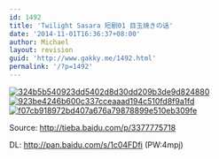 ```yaml
---
id: 1492
title: 'Twilight Sasara 短剧01 目玉焼きの话'
date: '2014-11-01T16:36:37+08:00'
author: Michael
layout: revision
guid: 'http://www.gakky.me/1492.html'
permalink: '/?p=1492'
---
```


[![324b5b540923dd5402d8d30dd209b3de9d824880](http://www.yui-aragaki.org/wp-content/uploads/2014/11/324b5b540923dd5402d8d30dd209b3de9d824880.jpg)](http://www.yui-aragaki.org/wp-content/uploads/2014/11/324b5b540923dd5402d8d30dd209b3de9d824880.jpg) [![923be4246b600c337cceaaad194c510fd8f9a1fd](http://www.yui-aragaki.org/wp-content/uploads/2014/11/923be4246b600c337cceaaad194c510fd8f9a1fd.jpg)](http://www.yui-aragaki.org/wp-content/uploads/2014/11/923be4246b600c337cceaaad194c510fd8f9a1fd.jpg) [![f07cb918972bd407a676a79878899e510eb309fe](http://www.yui-aragaki.org/wp-content/uploads/2014/11/f07cb918972bd407a676a79878899e510eb309fe.jpg)](http://www.yui-aragaki.org/wp-content/uploads/2014/11/f07cb918972bd407a676a79878899e510eb309fe.jpg)

Source: <http://tieba.baidu.com/p/3377775718>

DL: <http://pan.baidu.com/s/1c04FDfi> (PW:4mpj)